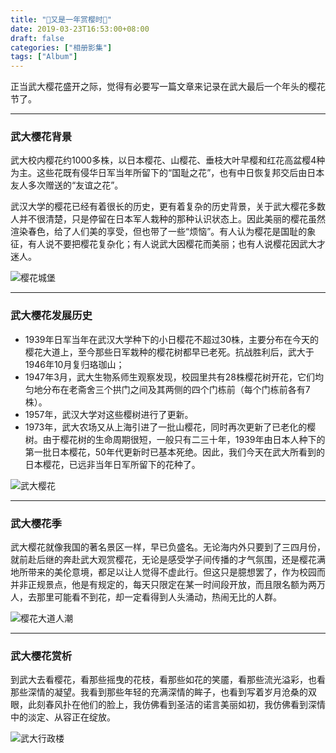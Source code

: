 ```yaml
---
title: "🌸又是一年赏樱时🌸"
date: 2019-03-23T16:53:00+08:00
draft: false
categories: ["相册影集"]
tags: ["Album"]
---
```


正当武大樱花盛开之际，觉得有必要写一篇文章来记录在武大最后一个年头的樱花节了。

---

### 武大樱花背景

武大校内樱花约1000多株，以日本樱花、山樱花、垂枝大叶早樱和红花高盆樱4种为主。这些花既有侵华日军当年所留下的“国耻之花”，也有中日恢复邦交后由日本友人多次赠送的“友谊之花”。

武汉大学的樱花已经有着很长的历史，更有着复杂的历史背景，关于武大樱花多数人并不很清楚，只是停留在日本军人栽种的那种认识状态上。因此美丽的樱花虽然渲染春色，给了人们美的享受，但也带了一些“烦恼”。有人认为樱花是国耻的象征，有人说不要把樱花复杂化；有人说武大因樱花而美丽；也有人说樱花因武大才迷人。

![樱花城堡](http://blog.yeqiongzhou.com/yinghua4.jpg)

---

### 武大樱花发展历史

* 1939年日军当年在武汉大学种下的小日樱花不超过30株，主要分布在今天的樱花大道上，至今那些日军栽种的樱花树都早已老死。抗战胜利后，武大于1946年10月复归珞珈山；
* 1947年3月，武大生物系师生观察发现，校园里共有28株樱花树开花，它们均匀地分布在老斋舍三个拱门之间及其两侧的四个门栋前（每个门栋前各有7株）。
* 1957年，武汉大学对这些樱树进行了更新。
* 1973年，武大农场又从上海引进了一批山樱花，同时再次更新了已老化的樱树。由于樱花树的生命周期很短，一般只有二三十年，1939年由日本人种下的第一批日本樱花，50年代更新时已基本死绝。因此，我们今天在武大所看到的日本樱花，已远非当年日军所留下的花种了。

![武大樱花](http://blog.yeqiongzhou.com/yinghua1.jpg)

---

### 武大樱花季

武大樱花就像我国的著名景区一样，早已负盛名。无论海内外只要到了三四月份，就前赴后继的奔赴武大观赏樱花，无论是感受学子间传播的才气氛围，还是樱花满地所带来的美伦意境，都足以让人觉得不虚此行。但这只是臆想罢了，作为校园而并非正规景点，他是有规定的，每天只限定在某一时间段开放，而且限名额为两万人，去那里可能看不到花，却一定看得到人头涌动，热闹无比的人群。

![樱花大道人潮](http://blog.yeqiongzhou.com/yinghua2.jpg)

---

### 武大樱花赏析

到武大去看樱花，看那些摇曳的花枝，看那些如花的笑靥，看那些流光溢彩，也看那些深情的凝望。我看到那些年轻的充满深情的眸子，也看到写着岁月沧桑的双眼，此刻春风扑在他们的脸上，我仿佛看到圣洁的诺言美丽如初，我仿佛看到深情中的淡定、从容正在绽放。

![武大行政楼](http://blog.yeqiongzhou.com/yinghua3.jpg)
